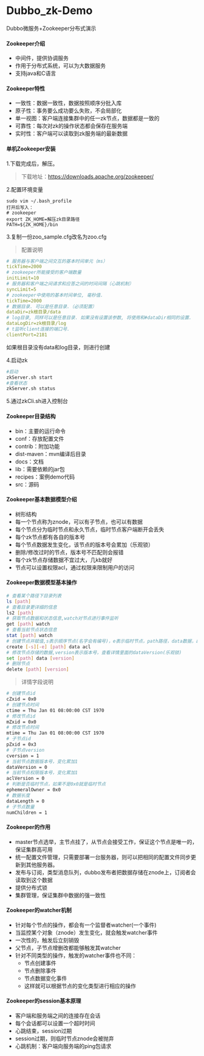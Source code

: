 # Dubbo_zk-Demo
Dubbo微服务+Zookeeper分布式演示

#### Zookeeper介绍

- 中间件，提供协调服务
- 作用于分布式系统，可以为大数据服务
- 支持java和C语言

#### Zookeeper特性

- 一致性：数据一致性，数据按照顺序分批入库
- 原子性：事务要么成功要么失败，不会局部化
- 单一视图：客户端连接集群中的任一zk节点，数据都是一致的
- 可靠性：每次对zk的操作状态都会保存在服务端
- 实时性：客户端可以读取到zk服务端的最新数据

#### 单机Zookeeper安装

1.下载完成后，解压。

> 下载地址：https://downloads.apache.org/zookeeper/

2.配置环境变量

```
sudo vim ~/.bash_profile
打开后写入：
# zookeeper
export ZK_HOME=解压zk目录路径
PATH=${ZK_HOME}/bin
```

3.复制一份zoo_sample.cfg改名为zoo.cfg

> 配置说明
```yaml
# 服务器与客户端之间交互的基本时间单元（ms）
tickTime=2000
# zookeeper所能接受的客户端数量
initLimit=10
# 服务器和客户端之间请求和应答之间的时间间隔（心跳机制）
syncLimit=5
# zookeeper中使用的基本时间单位, 毫秒值.
tickTime=2000
# 数据目录. 可以是任意目录.（必须配置）
dataDir=zk根目录/data
# log目录, 同样可以是任意目录. 如果没有设置该参数, 将使用和#dataDir相同的设置.
dataLogDir=zk根目录/log
# t监听client连接的端口号.
clientPort=2181
```
如果根目录没有data和log目录，则进行创建

4.启动zk

```bash
#启动
zkServer.sh start 
#查看状态
zkServer.sh status
```

5.通过zkCli.sh进入控制台

#### Zookeeper目录结构

- bin：主要的运行命令
- conf：存放配置文件
- contrib：附加功能
- dist-maven：mvn编译后目录
- docs：文档
- lib：需要依赖的jar包
- recipes：案例demo代码
- src：源码

#### Zookeeper基本数据模型介绍

- 树形结构
- 每一个节点称为znode，可以有子节点，也可以有数据
- 每个节点分为临时节点和永久节点，临时节点客户端断开会丢失
- 每个zk节点都有各自的版本号
- 每个节点数据发生变化，该节点的版本号会累加（乐观锁）
- 删除/修改过时的节点，版本号不匹配则会报错
- 每个zk节点存储数据不宜过大，几kb就好
- 节点可以设置权限acl，通过权限来限制用户的访问

#### Zookeeper数据模型基本操作

```bash
# 查看某个路径下目录列表
ls [path]
# 查看目录更详细的信息
ls2 [path]
# 获取节点数据和状态信息,watch对节点进行事件监听
get [path] watch
# 查看当前节点状态信息
stat [path] watch
# 创建节点并赋值,s表示顺序节点(名字会有编号)，e表示临时节点，path路径，data数据，acl权限，默认world全世界
create [-s][-e] [path] data acl
# 修改节点存储的数据,version表示版本号，查看详情里面的dataVersion(乐观锁)
set [path] data [version]
# 删除节点
delete [path] [version]
```

> 详情字段说明

```bash
# 创建节点id
cZxid = 0x0
# 创建节点时间 
ctime = Thu Jan 01 08:00:00 CST 1970
# 修改节点id
mZxid = 0x0
# 修改节点时间
mtime = Thu Jan 01 08:00:00 CST 1970
# 子节点id
pZxid = 0x3
# 子节点version
cversion = 1
# 当前节点数据版本号，变化累加1
dataVersion = 0
# 当前节点权限版本号，变化累加1
aclVersion = 0
# 判断是否临时节点，如果不是0x0就是临时节点
ephemeralOwner = 0x0
# 数据长度
dataLength = 0
# 子节点数量
numChildren = 1
```

#### Zookeeper的作用

- master节点选举，主节点挂了，从节点会接受工作，保证这个节点是唯一的，保证集群高可用
- 统一配置文件管理，只需要部署一台服务器，则可以把相同的配置文件同步更新到其他服务器。
- 发布与订阅，类型消息队列，dubbo发布者把数据存储在znode上，订阅者会读取到这个数据
- 提供分布式锁
- 集群管理，保证集群中数据的强一致性

#### Zookeeper的watcher机制

- 针对每个节点的操作，都会有一个监督者watcher(一个事件)
- 当监控某个对象（znode）发生变化，就会触发watcher事件
- 一次性的，触发后立刻销毁
- 父节点，子节点增删改都能够触发其watcher
- 针对不同类型的操作，触发的watcher事件也不同：
    - 节点创建事件
    - 节点删除事件
    - 节点数据变化事件
    - 这样就可以根据节点的变化类型进行相应的操作
    
#### Zookeeper的session基本原理

- 客户端和服务端之间的连接存在会话
- 每个会话都可以设置一个超时时间
- 心跳结束，session过期
- session过期，则临时节点znode会被抛弃
- 心跳机制：客户端向服务端的ping包请求

